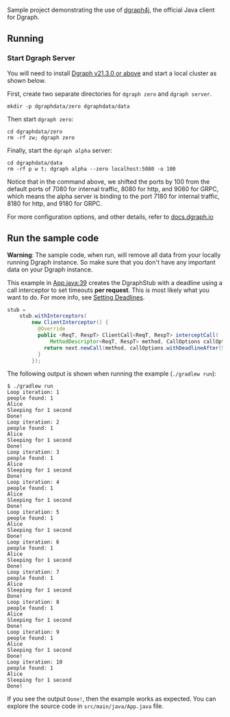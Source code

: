 Sample project demonstrating the use of [dgraph4j], the official Java client
for Dgraph.

[dgraph4j]:https://github.com/dgraph-io/dgraph4

## Running
### Start Dgraph Server
You will need to install [Dgraph v21.3.0 or above][releases] and start a local cluster as shown below.

[releases]: https://github.com/dgraph-io/dgraph/releases


First, create two separate directories for `dgraph zero` and `dgraph server`.

```
mkdir -p dgraphdata/zero dgraphdata/data
```

Then start `dgraph zero`:

```
cd dgraphdata/zero
rm -rf zw; dgraph zero
```

Finally, start the `dgraph alpha` server:

```
cd dgraphdata/data
rm -rf p w t; dgraph alpha --zero localhost:5080 -o 100
```

Notice that in the command above, we shifted the ports by 100 from the default ports of 7080 for
internal traffic, 8080 for http, and 9080 for GRPC, which means the alpha server is binding to
the port 7180 for internal traffic, 8180 for http, and 9180 for GRPC.

For more configuration options, and other details, refer to [docs.dgraph.io](https://docs.dgraph.io)

## Run the sample code

**Warning**: The sample code, when run, will remove all data from your locally running Dgraph instance. 
So make sure that you don't have any important data on your Dgraph instance.

This example in [App.java:39](./src/main/java/App.java#L39-L47) creates the
DgraphStub with a deadline using a call interceptor to set timeouts **per
request**. This is most likely what you want to do. For more info, see [Setting
Deadlines](https://github.com/dgraph-io/dgraph4j/#setting-deadlines).

```java
stub =
    stub.withInterceptors(
        new ClientInterceptor() {
          @Override
          public <ReqT, RespT> ClientCall<ReqT, RespT> interceptCall(
              MethodDescriptor<ReqT, RespT> method, CallOptions callOptions, Channel next) {
            return next.newCall(method, callOptions.withDeadlineAfter(5, TimeUnit.SECONDS));
          }
        });
```

The following output is shown when running the example (`./gradlew run`):

```text
$ ./gradlew run
Loop iteration: 1
people found: 1
Alice
Sleeping for 1 second
Done!
Loop iteration: 2
people found: 1
Alice
Sleeping for 1 second
Done!
Loop iteration: 3
people found: 1
Alice
Sleeping for 1 second
Done!
Loop iteration: 4
people found: 1
Alice
Sleeping for 1 second
Done!
Loop iteration: 5
people found: 1
Alice
Sleeping for 1 second
Done!
Loop iteration: 6
people found: 1
Alice
Sleeping for 1 second
Done!
Loop iteration: 7
people found: 1
Alice
Sleeping for 1 second
Done!
Loop iteration: 8
people found: 1
Alice
Sleeping for 1 second
Done!
Loop iteration: 9
people found: 1
Alice
Sleeping for 1 second
Done!
Loop iteration: 10
people found: 1
Alice
Sleeping for 1 second
Done!
```

If you see the output `Done!`, then the example works as expected.
You can explore the source code in `src/main/java/App.java` file.
